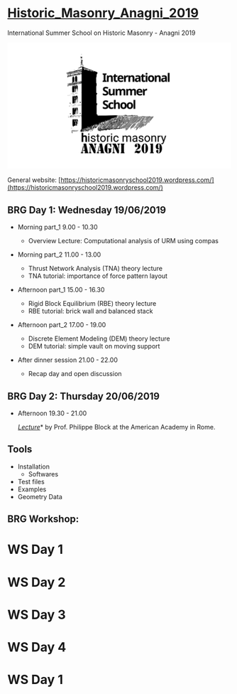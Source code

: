 # [Historic_Masonry_Anagni_2019](http://www.block.arch.ethz.ch/brg/teaching/historic-masonry-summer-school-anagni-2019)
International Summer School on Historic Masonry - Anagni 2019

![img](Tools/masonry_structures_school_2019_anagni-logo-e1547807560485_1550829849_1920x1080.png)

General website: [https://historicmasonryschool2019.wordpress.com/](https://historicmasonryschool2019.wordpress.com/)


## BRG Day 1: Wednesday 19/06/2019

   * Morning part_1 9.00 - 10.30
      * Overview Lecture: Computational analysis of URM using compas

   
   * Morning part_2 11.00 - 13.00
      * Thrust Network Analysis (TNA) theory lecture
      * TNA tutorial: importance of force pattern layout
      
      
   * Afternoon part_1 15.00 - 16.30
      * Rigid Block Equilibrium (RBE) theory lecture
      * RBE tutorial: brick wall and balanced stack

   
   * Afternoon part_2 17.00 - 19.00
      * Discrete Element Modeling (DEM) theory lecture
      * DEM tutorial: simple vault on moving support
      
      
   * After dinner session 21.00 - 22.00
      * Recap day and open discussion


## BRG Day 2: Thursday  20/06/2019

   * Afternoon 19.30 - 21.00

      *[Lecture](https://www.dropbox.com/s/6sq1ypvg06iaabq/20190110_Tongji_PBlock.pdf?dl=0)** by Prof. Philippe Block at the American Academy in Rome.


## Tools
* Installation
  * Softwares
* Test files
* Examples
* Geometry Data

## BRG Workshop:
 # WS Day 1
 # WS Day 2
 # WS Day 3
 # WS Day 4
 # WS Day 1
 
